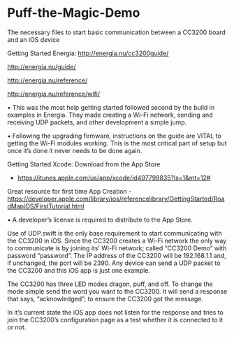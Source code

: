 # Puff-the-Magic-Demo
The necessary files to start basic communication between a CC3200 board and an iOS device

Getting Started Energia: 
  http://energia.nu/cc3200guide/
  
  http://energia.nu/guide/ 
  
  http://energia.nu/reference/
  
  http://energia.nu/reference/wifi/
  

•	This was the most help getting started followed second by the build in examples in Energia. They made creating a Wi-Fi network, sending and receiving UDP packets, and other development a simple jump.

•	Following the upgrading firmware, instructions on the guide are VITAL to getting the Wi-Fi modules working. This is the most critical part of setup but once it’s done it never needs to be done again.

Getting Started Xcode: 
Download from the App Store 
  - https://itunes.apple.com/us/app/xcode/id497799835?ls=1&mt=12#
  
Great resource for first time App Creation 
  -https://developer.apple.com/library/ios/referencelibrary/GettingStarted/RoadMapiOS/FirstTutorial.html


•	A developer’s license is required to distribute to the App Store.




Use of UDP.swift is the only base requirement to start communicating with the CC3200 in iOS.  Since the CC3200 creates a Wi-Fi network the only way to communicate is by joining its’ Wi-Fi network; called “CC3200 Demo” with password “password”. The IP address of the CC3200 will be 192.168.1.1 and, if unchanged, the port will be 2390. Any device can send a UDP packet to the CC3200 and this iOS app is just one example. 

The CC3200 has three LED modes dragon, puff, and off. To change the mode simple send the word you want to the CC3200. It will send a response that says, “acknowledged”; to ensure the CC3200 got the message. 

In it’s current state the iOS app does not listen for the response and tries to join the CC3200’s configuration page as a test whether it is connected to it or not.

